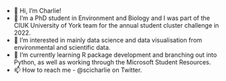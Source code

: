 - 👋 Hi, I’m Charlie!
- 💞️ I’m a PhD student in Environment and Biology and I was part of the CIUK University of York team for the annual student cluster challenge in 2022.
- 👀 I’m interested in mainly data science and data visualisation from environmental and scientific data.
- 🌱 I’m currently learning R package development and branching out into Python, as well as working through the Microsoft Student Resources.
- 📫 How to reach me - @scicharlie on Twitter.

<!---
charlierose22/charlierose22 is a ✨ special ✨ repository because its `README.md` (this file) appears on your GitHub profile.
You can click the Preview link to take a look at your changes.
--->
